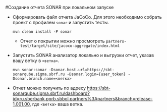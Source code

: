 #Создание отчета SONAR при локальном запуске

* Сформировать файл отчета JaCoCo. Для этого необходимо собрать проект с профилем ```sonar``` и запустить тесты.

      mvn clean install -P sonar

  + Отчет о покрытии можно просмотреть ```partners-test/target/site/jacoco-aggregate/index.html```


* Запустить SONAR анализатор локально и выгрузки отчет, указав вашу ветку в ```<ветка>```.

      mvn sonar:sonar -Dsonar.host.url=https://sbt-sonarqube.sigma.sbrf.ru -Dsonar.login={user_token} -Dsonar.branch.name=<ветка>

* Отчет можно получить по адресу
  https://sbt-sonarqube.sigma.sbrf.ru/dashboard?id=ru.sberbank.pprb.sbbol.partners%3Apartners&branch=release-1.001.00,
  где ```<ветка>``` ваша ветка.
